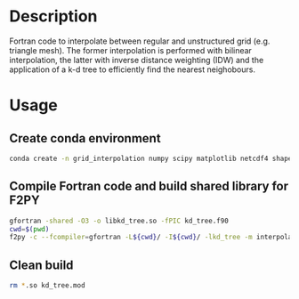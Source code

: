 # Description
Fortran code to interpolate between regular and unstructured grid (e.g. triangle mesh).
The former interpolation is performed with bilinear interpolation, the latter with inverse distance weighting (IDW) and the application of a k-d tree to efficiently find the nearest neighobours.

# Usage

## Create conda environment
```bash
conda create -n grid_interpolation numpy scipy matplotlib netcdf4 shapely xarray cython dask numba ipython gfortran pyinterp meson -c conda-forge
```

## Compile Fortran code and build shared library for F2PY
```bash
gfortran -shared -O3 -o libkd_tree.so -fPIC kd_tree.f90
cwd=$(pwd)
f2py -c --fcompiler=gfortran -L${cwd}/ -I${cwd}/ -lkd_tree -m interpolation interpolation.f90
```

## Clean build
```bash
rm *.so kd_tree.mod
```